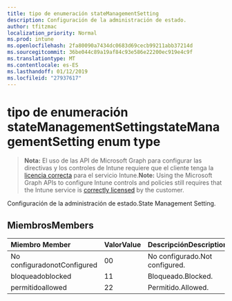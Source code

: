 ```yaml
---
title: tipo de enumeración stateManagementSetting
description: Configuración de la administración de estado.
author: tfitzmac
localization_priority: Normal
ms.prod: intune
ms.openlocfilehash: 2fa80090a7434dc0683d69cecb99211abb37214d
ms.sourcegitcommit: 36be044c89a19af84c93e586e22200ec919e4c9f
ms.translationtype: MT
ms.contentlocale: es-ES
ms.lasthandoff: 01/12/2019
ms.locfileid: "27937617"
---
```

# <a name="statemanagementsetting-enum-type"></a><span data-ttu-id="63ec5-103">tipo de enumeración stateManagementSetting</span><span class="sxs-lookup"><span data-stu-id="63ec5-103">stateManagementSetting enum type</span></span>

> <span data-ttu-id="63ec5-104">**Nota:** El uso de las API de Microsoft Graph para configurar las directivas y los controles de Intune requiere que el cliente tenga la [licencia correcta](https://go.microsoft.com/fwlink/?linkid=839381) para el servicio Intune.</span><span class="sxs-lookup"><span data-stu-id="63ec5-104">**Note:** Using the Microsoft Graph APIs to configure Intune controls and policies still requires that the Intune service is [correctly licensed](https://go.microsoft.com/fwlink/?linkid=839381) by the customer.</span></span>

<span data-ttu-id="63ec5-105">Configuración de la administración de estado.</span><span class="sxs-lookup"><span data-stu-id="63ec5-105">State Management Setting.</span></span>
## <a name="members"></a><span data-ttu-id="63ec5-106">Miembros</span><span class="sxs-lookup"><span data-stu-id="63ec5-106">Members</span></span>
|<span data-ttu-id="63ec5-107">Miembro	</span><span class="sxs-lookup"><span data-stu-id="63ec5-107">Member</span></span>|<span data-ttu-id="63ec5-108">Valor</span><span class="sxs-lookup"><span data-stu-id="63ec5-108">Value</span></span>|<span data-ttu-id="63ec5-109">Descripción</span><span class="sxs-lookup"><span data-stu-id="63ec5-109">Description</span></span>|
|:---|:---|:---|
|<span data-ttu-id="63ec5-110">No configurado</span><span class="sxs-lookup"><span data-stu-id="63ec5-110">notConfigured</span></span>|<span data-ttu-id="63ec5-111">0</span><span class="sxs-lookup"><span data-stu-id="63ec5-111">0</span></span>|<span data-ttu-id="63ec5-112">No configurado.</span><span class="sxs-lookup"><span data-stu-id="63ec5-112">Not configured.</span></span>|
|<span data-ttu-id="63ec5-113">bloqueado</span><span class="sxs-lookup"><span data-stu-id="63ec5-113">blocked</span></span>|<span data-ttu-id="63ec5-114">1</span><span class="sxs-lookup"><span data-stu-id="63ec5-114">1</span></span>|<span data-ttu-id="63ec5-115">Bloqueado.</span><span class="sxs-lookup"><span data-stu-id="63ec5-115">Blocked.</span></span>|
|<span data-ttu-id="63ec5-116">permitido</span><span class="sxs-lookup"><span data-stu-id="63ec5-116">allowed</span></span>|<span data-ttu-id="63ec5-117">2</span><span class="sxs-lookup"><span data-stu-id="63ec5-117">2</span></span>|<span data-ttu-id="63ec5-118">Permitido.</span><span class="sxs-lookup"><span data-stu-id="63ec5-118">Allowed.</span></span>|



